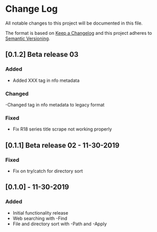 # Change Log

All notable changes to this project will be documented in this file.

The format is based on [Keep a Changelog](http://keepachangelog.com/)
and this project adheres to [Semantic Versioning](http://semver.org/).

## [0.1.2] Beta release 03
### Added
 - Added <mpaa>XXX</mpaa> tag in nfo metadata

### Changed
 -Changed <rating> tag in nfo metadata to legacy format

### Fixed
 - Fix R18 series title scrape not working properly

## [0.1.1] Beta release 02 - 11-30-2019
### Fixed
 - Fix on try/catch for directory sort

## [0.1.0] - 11-30-2019
### Added
 - Initial functionality release
 - Web searching with -Find
 - File and directory sort with -Path and -Apply

